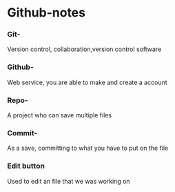 # Github-notes
### Git-
Version control, collaboration,version control software
### Github-
Web service, you are able to make and create a account
### Repo-
A project who can save multiple files
### Commit-
As a save, committing to what you have to put on the file
### Edit button
Used to edit an file that we was working on
